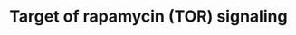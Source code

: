 ---
annotations:
- type: Pathway Ontology
  value: insulin signaling pathway
- type: Pathway Ontology
  value: adenosine monophosphate-activated protein kinase (AMPK) signaling pathway
- type: Pathway Ontology
  value: mTOR signaling pathway
authors:
- Pieter Giesbertz
- AlexanderPico
- MaintBot
- Khanspers
- Egonw
- Jlw9
- MirellaKalafati
- Mkutmon
- Eweitz
description: 'TOR signaling is responsible for a cellular reaction towards nutrient
  and energy availability and hypoxia/stress. The mammalian Target Of Rapamycin (mTOR),
  a serine/threonine kinase, is the central regulator that consists in two different
  complexes: a rapamycin-sensitive complex (mTORC1) consisting of mTOR, Raptor and
  GbetaL that regulates mRNA translation, ribosome biogenesis and autophagy and a
  second rapamycin-insensitive complex (mTORC2) consisting of mTOR, Rictor GbetaL,
  Sin1 and Protor 1/2 that regulates survival and a cytoskeletal response. TOR signaling
  is highly integrated in other signaling pathways that respond to external conditions,
  such as the insulin-signaling cascade and AMPK signaling.  Proteins on this pathway
  have targeted assays available via the [https://assays.cancer.gov/available_assays?wp_id=WP1471
  CPTAC Assay Portal]'
last-edited: 2022-02-01
organisms:
- Homo sapiens
redirect_from:
- /index.php/Pathway:WP1471
- /instance/WP1471
schema-jsonld:
- '@context': https://schema.org/
  '@id': https://wikipathways.github.io/pathways/WP1471.html
  '@type': Dataset
  creator:
    '@type': Organization
    name: WikiPathways
  description: 'TOR signaling is responsible for a cellular reaction towards nutrient
    and energy availability and hypoxia/stress. The mammalian Target Of Rapamycin
    (mTOR), a serine/threonine kinase, is the central regulator that consists in two
    different complexes: a rapamycin-sensitive complex (mTORC1) consisting of mTOR,
    Raptor and GbetaL that regulates mRNA translation, ribosome biogenesis and autophagy
    and a second rapamycin-insensitive complex (mTORC2) consisting of mTOR, Rictor
    GbetaL, Sin1 and Protor 1/2 that regulates survival and a cytoskeletal response.
    TOR signaling is highly integrated in other signaling pathways that respond to
    external conditions, such as the insulin-signaling cascade and AMPK signaling.  Proteins
    on this pathway have targeted assays available via the [https://assays.cancer.gov/available_assays?wp_id=WP1471
    CPTAC Assay Portal]'
  keywords:
  - MLST8
  - MAPKAP1
  - Myelination
  - PRKAA1
  - mRNA translation
  - AKT1S1
  - Ribosome biogenesis
  - RPTOR
  - RRAGD
  - TSC1
  - EIF4EBP1
  - IDI1
  - PRR5
  - FKBP1A
  - Actin Organization
  - PRKCA
  - SREPB2
  - CDC42
  - MTOR
  - ULK1
  - ULK2
  - PRR5L
  - PRKAG1
  - HMGCR
  - RICTOR
  - RHEB
  - RRAGB
  - AKT1
  - PRKAA2
  - RAC1
  - PRKAG3
  - RRAGC
  - Autophagy
  - PRKAG2
  - ULK3
  - DDIT4L
  - DDIT4
  - RPS6KB1
  - Rapamycin
  - RRAGA
  - Insulin signaling
  - PRKAB2
  - PRKAB1
  - TSC2
  - Cytoskeletal dynamics
  license: CC0
  name: Target of rapamycin (TOR) signaling
seo: CreativeWork
title: Target of rapamycin (TOR) signaling
wpid: WP1471
---